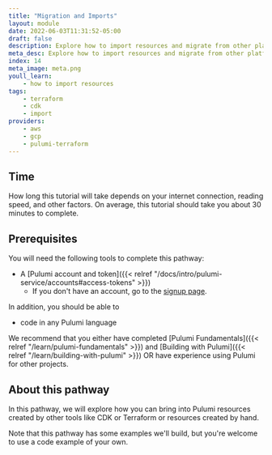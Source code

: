 ```yaml
---
title: "Migration and Imports"
layout: module
date: 2022-06-03T11:31:52-05:00
draft: false
description: Explore how to import resources and migrate from other platforms to Pulumi.
meta_desc: Explore how to import resources and migrate from other platforms to Pulumi.
index: 14
meta_image: meta.png
youll_learn:
    - how to import resources
tags:
    - terraform
    - cdk
    - import
providers:
    - aws
    - gcp
    - pulumi-terraform
---
```


## Time

How long this tutorial will take depends on your internet connection, reading speed, and other factors. On average, this tutorial should take you about 30 minutes to complete.

## Prerequisites

You will need the following tools to complete this pathway:

- A [Pulumi account and token]({{< relref "/docs/intro/pulumi-service/accounts#access-tokens" >}})
  - If you don't have an account, go to the [signup page](https://app.pulumi.com/signup).

In addition, you should be able to

- code in any Pulumi language

We recommend that you either have completed [Pulumi Fundamentals]({{< relref "/learn/pulumi-fundamentals" >}}) and [Building with Pulumi]({{< relref "/learn/building-with-pulumi" >}}) OR have experience using Pulumi for other projects.

## About this pathway

In this pathway, we will explore how you can bring into Pulumi resources created by other tools like CDK or Terraform or resources created by hand.

Note that this pathway has some examples we'll build, but you're welcome to use a code example of your own.
